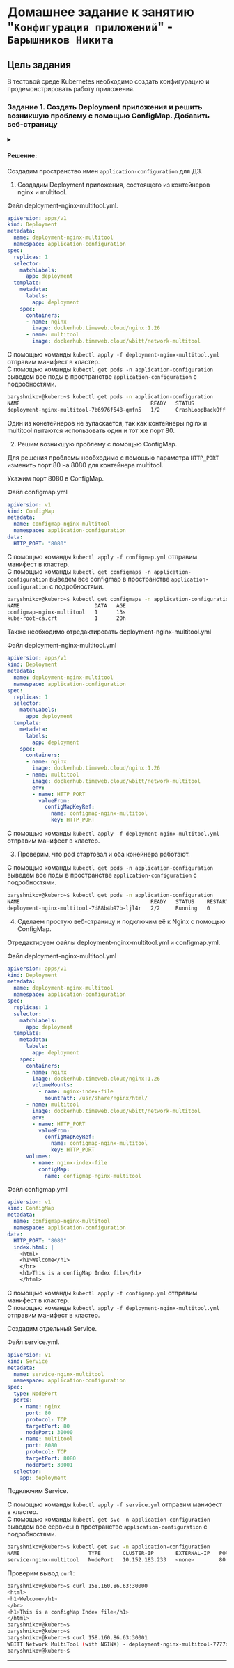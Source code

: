 # Домашнее задание к занятию "`Конфигурация приложений`" - `Барышников Никита`


## Цель задания

В тестовой среде Kubernetes необходимо создать конфигурацию и продемонстрировать работу приложения.

### Задание 1. Создать Deployment приложения и решить возникшую проблему с помощью ConfigMap. Добавить веб-страницу
<details>
	<summary></summary>
      <br>

1. Создать Deployment приложения, состоящего из контейнеров nginx и multitool.
2. Решить возникшую проблему с помощью ConfigMap.
3. Продемонстрировать, что pod стартовал и оба конейнера работают.
4. Сделать простую веб-страницу и подключить её к Nginx с помощью ConfigMap. Подключить Service и показать вывод curl или в браузере.
5. Предоставить манифесты, а также скриншоты или вывод необходимых команд.

</details>

#### Решение:

Создадим пространство имен `application-configuration` для ДЗ.

1. Создадим Deployment приложения, состоящего из контейнеров nginx и multitool.

Файл deployment-nginx-multitool.yml.
```yml
apiVersion: apps/v1
kind: Deployment
metadata:
  name: deployment-nginx-multitool
  namespace: application-configuration
spec:
  replicas: 1
  selector:
    matchLabels:
      app: deployment
  template:
    metadata:
      labels:
        app: deployment
    spec:
      containers:
      - name: nginx
        image: dockerhub.timeweb.cloud/nginx:1.26
      - name: multitool
        image: dockerhub.timeweb.cloud/wbitt/network-multitool
```

С помощью команды `kubectl apply -f deployment-nginx-multitool.yml` отправим манифест в кластер.  
C помощью команды `kubectl get pods -n application-configuration` выведем все поды в пространстве `application-configuration` с подробностями.
```bash
baryshnikov@kuber:~$ kubectl get pods -n application-configuration
NAME                                          READY   STATUS             RESTARTS      AGE
deployment-nginx-multitool-7b6976f548-qmfn5   1/2     CrashLoopBackOff   2 (26s ago)   54s
```

Один из конетейнеров не зупаскается, так как контейнеры nginx и multitool пытаются использовать один и тот же порт 80.

2. Решим возникшую проблему с помощью ConfigMap.

Для решения проблемы необходимо с помощью параметра `HTTP_PORT` изменить порт 80 на 8080 для контейнера multitool.

Укажим порт 8080 в ConfigMap.

Файл configmap.yml
```yml
apiVersion: v1
kind: ConfigMap
metadata:
  name: configmap-nginx-multitool
  namespace: application-configuration
data:
  HTTP_PORT: "8080"
```

С помощью команды `kubectl apply -f configmap.yml` отправим манифест в кластер.  
C помощью команды `kubectl get configmaps -n application-configuration` выведем все configmap в пространстве `application-configuration` с подробностями.
```bash
baryshnikov@kuber:~$ kubectl get configmaps -n application-configuration
NAME                        DATA   AGE
configmap-nginx-multitool   1      13s
kube-root-ca.crt            1      20h
```

Также необходимо отредактировать deployment-nginx-multitool.yml

Файл deployment-nginx-multitool.yml
```yml
apiVersion: apps/v1
kind: Deployment
metadata:
  name: deployment-nginx-multitool
  namespace: application-configuration
spec:
  replicas: 1
  selector:
    matchLabels:
      app: deployment
  template:
    metadata:
      labels:
        app: deployment
    spec:
      containers:
      - name: nginx
        image: dockerhub.timeweb.cloud/nginx:1.26
      - name: multitool
        image: dockerhub.timeweb.cloud/wbitt/network-multitool
        env:
        - name: HTTP_PORT
          valueFrom:
            configMapKeyRef:
              name: configmap-nginx-multitool
              key: HTTP_PORT
```

С помощью команды `kubectl apply -f deployment-nginx-multitool.yml` отправим манифест в кластер.

3. Проверим, что pod стартовал и оба конейнера работают.

C помощью команды `kubectl get pods -n application-configuration` выведем все поды в пространстве `application-configuration` с подробностями.
```bash
baryshnikov@kuber:~$ kubectl get pods -n application-configuration
NAME                                          READY   STATUS    RESTARTS   AGE
deployment-nginx-multitool-7d88b4b97b-ljl4r   2/2     Running   0          12s
```

4. Сделаем простую веб-страницу и подключим её к Nginx с помощью ConfigMap.

Отредактируем файлы deployment-nginx-multitool.yml и configmap.yml.

Файл deployment-nginx-multitool.yml
```yml
apiVersion: apps/v1
kind: Deployment
metadata:
  name: deployment-nginx-multitool
  namespace: application-configuration
spec:
  replicas: 1
  selector:
    matchLabels:
      app: deployment
  template:
    metadata:
      labels:
        app: deployment
    spec:
      containers:
      - name: nginx
        image: dockerhub.timeweb.cloud/nginx:1.26
        volumeMounts:
          - name: nginx-index-file
            mountPath: /usr/share/nginx/html/
      - name: multitool
        image: dockerhub.timeweb.cloud/wbitt/network-multitool
        env:
        - name: HTTP_PORT
          valueFrom:
            configMapKeyRef:
              name: configmap-nginx-multitool
              key: HTTP_PORT
      volumes:
        - name: nginx-index-file
          configMap:
            name: configmap-nginx-multitool
```

Файл configmap.yml
```yml
apiVersion: v1
kind: ConfigMap
metadata:
  name: configmap-nginx-multitool
  namespace: application-configuration
data:
  HTTP_PORT: "8080"
  index.html: |
    <html>
    <h1>Welcome</h1>
    </br>
    <h1>This is a configMap Index file</h1>
    </html>
```

С помощью команды `kubectl apply -f configmap.yml` отправим манифест в кластер.  
С помощью команды `kubectl apply -f deployment-nginx-multitool.yml` отправим манифест в кластер.

Создадим отдельный Service.

Файл service.yml.
```yml
apiVersion: v1
kind: Service
metadata:
  name: service-nginx-multitool
  namespace: application-configuration
spec:
  type: NodePort
  ports:
    - name: nginx
      port: 80
      protocol: TCP
      targetPort: 80
      nodePort: 30000
    - name: multitool
      port: 8080
      protocol: TCP
      targetPort: 8080
      nodePort: 30001
  selector:
    app: deployment
```

Подключим Service.

С помощью команды `kubectl apply -f service.yml` отправим манифест в кластер.  
C помощью команды `kubectl get svc -n application-configuration` выведем все сервисы в пространстве `application-configuration` с подробностями.
```bash
baryshnikov@kuber:~$ kubectl get svc -n application-configuration
NAME                      TYPE       CLUSTER-IP       EXTERNAL-IP   PORT(S)                       AGE
service-nginx-multitool   NodePort   10.152.183.233   <none>        80:30000/TCP,8080:30001/TCP   10s
```

Проверим вывод `curl`:
```bash
baryshnikov@kuber:~$ curl 158.160.86.63:30000
<html>
<h1>Welcome</h1>
</br>
<h1>This is a configMap Index file</h1>
</html>
baryshnikov@kuber:~$
baryshnikov@kuber:~$
baryshnikov@kuber:~$ curl 158.160.86.63:30001
WBITT Network MultiTool (with NGINX) - deployment-nginx-multitool-7777d66f96-49cx7 - 10.1.106.165 - HTTP: 8080 , HTTPS: 443 . (Formerly praqma/network-multitool)
baryshnikov@kuber:~$
```

---